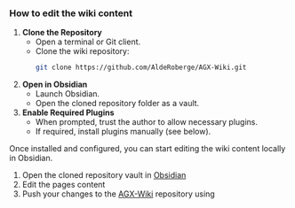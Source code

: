 
### How to edit the wiki content

1. **Clone the Repository**
    - Open a terminal or Git client.
    - Clone the wiki repository:
        ```sh
        git clone https://github.com/AldeRoberge/AGX-Wiki.git
        ```
2. **Open in Obsidian**
    - Launch Obsidian.
    - Open the cloned repository folder as a vault.
3. **Enable Required Plugins**
    - When prompted, trust the author to allow necessary plugins.
    - If required, install plugins manually (see below).

Once installed and configured, you can start editing the wiki content locally in Obsidian.

1. Open the cloned repository vault in [Obsidian](https://obsidian.md/)
2. Edit the pages content
3. Push your changes to the [AGX-Wiki](https://github.com/AldeRoberge/AGX-Wiki) repository using


